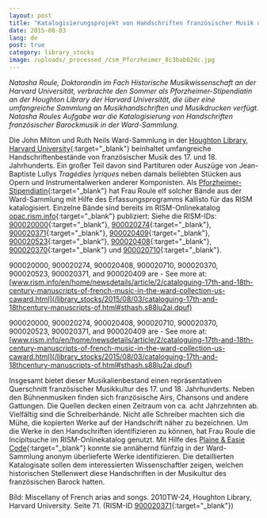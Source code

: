 ```yaml
---
layout: post
title: "Katalogisierungsprojekt von Handschriften französischer Musik des 17. und 18. Jahrhunderts in der Ward-Sammlung (RISM-Bibliothekssigel: US-CAward)"
date: 2015-08-03
lang: de
post: true
category: library_stocks
image: /uploads/_processed_/csm_Pforzheimer_8c3bab02dc.jpg
---
```



_Natasha Roule, Doktorandin im Fach Historische Musikwissenschaft an der Harvard Universität, verbrachte den Sommer als Pforzheimer-Stipendiatin an der Houghton Library der Harvard Universität, die über eine umfangreiche Sammlung an Musikhandschriften und Musikdrucken verfügt. Natasha Roules Aufgabe war die Katalogisierung von Handschriften französischer Barockmusik in der Ward-Sammlung._

Die John Milton und Ruth Neils Ward-Sammlung in der [Houghton Library, Harvard University](http://hcl.harvard.edu/libraries/houghton){:target="_blank"} beinhaltet umfangreiche Handschriftenbestände von französischer Musik des 17. und 18. Jahrhunderts. Ein großer Teil davon sind Partituren oder Auszüge von Jean-Baptiste Lullys _Tragédies lyriques_ neben damals beliebten Stücken aus Opern und Instrumentalwerken anderer Komponisten. Als [Pforzheimer-Stipendiatin](http://library.harvard.edu/06112015-1629/pforzheimer-fellowship-program-confirmed-2015){:target="_blank"} hat Frau Roule elf solcher Bände aus der Ward-Sammlung mit Hilfe des Erfassungsprogramms Kallisto für das RISM katalogisiert. Einzelne Bände sind bereits im RISM-Onlinekatalog [opac.rism.info](http://opac.rism.info/){:target="_blank"} publiziert: Siehe die RISM-IDs: [900020000](https://opac.rism.info/search?id=900020000){:target="_blank"}, [900020274](https://opac.rism.info/search?id=900020274){:target="_blank"}, [900020371](https://opac.rism.info/search?id=900020371){:target="_blank"}, [900020409](https://opac.rism.info/search?id=900020409){:target="_blank"}, [900020523](https://opac.rism.info/search?id=900020523){:target="_blank"}, [900020408](https://opac.rism.info/search?id=900020408){:target="_blank"}, [900020370](https://opac.rism.info/search?id=900020370){:target="_blank"} und [900020710](https://opac.rism.info/search?id=900020710){:target="_blank"}.

900020000, 900020274, 900020408, 900020710, 900020370, 900020523, 900020371, and 900020409 are - See more at: [www.rism.info/en/home/newsdetails/article/2/cataloguing-17th-and-18th-century-manuscripts-of-french-music-in-the-ward-collection-us-caward.html](/library_stocks/2015/08/03/cataloguing-17th-and-18thcentury-manuscripts-of.html#sthash.s88lu2ai.dpuf)

900020000, 900020274, 900020408, 900020710, 900020370, 900020523, 900020371, and 900020409 are - See more at: [www.rism.info/en/home/newsdetails/article/2/cataloguing-17th-and-18th-century-manuscripts-of-french-music-in-the-ward-collection-us-caward.html](/library_stocks/2015/08/03/cataloguing-17th-and-18thcentury-manuscripts-of.html#sthash.s88lu2ai.dpuf)



Insgesamt bietet dieser Musikalienbestand einen repräsentativen Querschnitt französischer Musikkultur des 17. und 18. Jahrhunderts. Neben den Bühnenmusiken finden sich französische Airs, Chansons und andere Gattungen. Die Quellen decken einen Zeitraum von ca. acht Jahrzehnten ab. Vielfältig sind die Schreiberhände. Nicht alle Schreiber machten sich die Mühe, die kopierten Werke auf der Handschrift näher zu bezeichnen. Um die Werke in den Handschriften identifizieren zu können, hat Frau Roule die Incipitsuche im RISM-Onlinekatalog genutzt. Mit Hilfe des [Plaine & Easie Code](http://www.iaml.info/plaine-easie-code){:target="_blank"} konnte sie annähernd fünfzig in der Ward-Sammlung anonym überlieferte Werke identifizieren. Die detaillierten Katalogisate sollen dem interessierten Wissenschaftler zeigen, welchen historischen Stellenwert diese Handschriften in der Musikultur des französischen Barock hatten.

Bild: Miscellany of French arias and songs. 2010TW-24, Houghton Library, Harvard University. Seite 71. (RISM-ID [900020371](https://opac.rism.info/search?id=900020371){:target="_blank"})



<script type="text/javascript">var switchTo5x=true;</script><script type="text/javascript" src="http://w.sharethis.com/button/buttons.js"></script><script type="text/javascript">stLight.options({publisher: "9b601438-1ce1-49d8-bfd7-9cff5df54c17", doNotHash: false, doNotCopy: false, hashAddressBar: false});</script>

